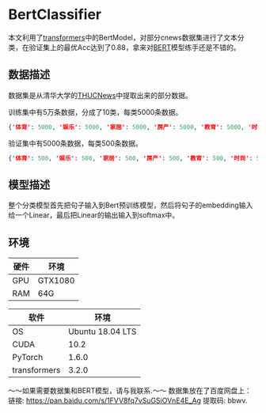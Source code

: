 # BertClassifier

本文利用了[transformers](https://github.com/huggingface/transformers)中的BertModel，对部分cnews数据集进行了文本分类，在验证集上的最优Acc达到了0.88，拿来对[BERT](https://arxiv.org/abs/1810.04805)模型练手还是不错的。

<!-- more -->

## 数据描述
数据集是从清华大学的[THUCNews](http://thuctc.thunlp.org/)中提取出来的部分数据。

训练集中有5万条数据，分成了10类，每类5000条数据。
```JSON
{'体育': 5000, '娱乐': 5000, '家居': 5000, '房产': 5000, '教育': 5000, '时尚': 5000, '时政': 5000, '游戏': 5000, '科技': 5000, '财经': 5000}
```

验证集中有5000条数据，每类500条数据。
```JSON
{'体育': 500, '娱乐': 500, '家居': 500, '房产': 500, '教育': 500, '时尚': 500, '时政': 500, '游戏': 500, '科技': 500, '财经': 500}
```

## 模型描述
整个分类模型首先把句子输入到Bert预训练模型，然后将句子的embedding输入给一个Linear，最后把Linear的输出输入到softmax中。

## 环境


|  硬件 | 环境 |
|  ----  | ----  |
| GPU  | GTX1080 |
| RAM  | 64G |

|  软件 | 环境 |
|  ----  | ----  |
| OS | Ubuntu 18.04 LTS |
| CUDA | 10.2 |
| PyTorch | 1.6.0 |
| transformers | 3.2.0 |


～～如果需要数据集和BERT模型，请与我联系.～～
数据集放在了百度网盘上：链接: https://pan.baidu.com/s/1FVV8fq7vSuGSiOVnE4E_Ag 提取码: bbwv.